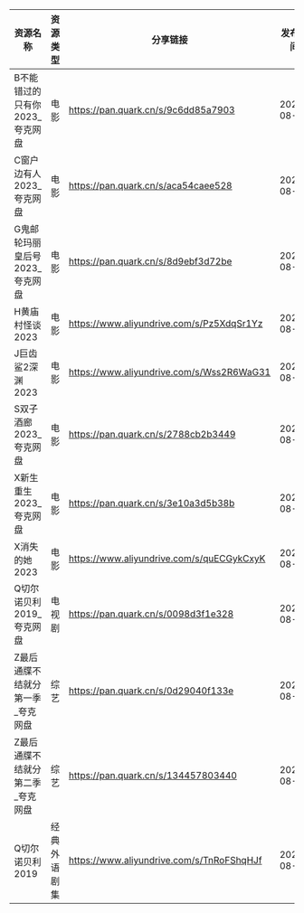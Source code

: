 | 资源名称               | 资源类型   | 分享链接                                      | 发布时间       |
| ------------------ | ------ | ----------------------------------------- | ---------- |
| B不能错过的只有你2023_夸克网盘 | 电影     | https://pan.quark.cn/s/9c6dd85a7903       | 2023-08-25 |
| C窗户边有人2023_夸克网盘    | 电影     | https://pan.quark.cn/s/aca54caee528       | 2023-08-25 |
| G鬼邮轮玛丽皇后号2023_夸克网盘 | 电影     | https://pan.quark.cn/s/8d9ebf3d72be       | 2023-08-25 |
| H黄庙村怪谈2023         | 电影     | https://www.aliyundrive.com/s/Pz5XdqSr1Yz | 2023-08-25 |
| J巨齿鲨2深渊2023        | 电影     | https://www.aliyundrive.com/s/Wss2R6WaG31 | 2023-08-25 |
| S双子酒廊2023_夸克网盘     | 电影     | https://pan.quark.cn/s/2788cb2b3449       | 2023-08-25 |
| X新生重生2023_夸克网盘     | 电影     | https://pan.quark.cn/s/3e10a3d5b38b       | 2023-08-25 |
| X消失的她2023          | 电影     | https://www.aliyundrive.com/s/quECGykCxyK | 2023-08-25 |
| Q切尔诺贝利2019_夸克网盘    | 电视剧    | https://pan.quark.cn/s/0098d3f1e328       | 2023-08-25 |
| Z最后通牒不结就分第一季_夸克网盘  | 综艺     | https://pan.quark.cn/s/0d29040f133e       | 2023-08-25 |
| Z最后通牒不结就分第二季_夸克网盘  | 综艺     | https://pan.quark.cn/s/134457803440       | 2023-08-25 |
| Q切尔诺贝利2019         | 经典外语剧集 | https://www.aliyundrive.com/s/TnRoFShqHJf | 2023-08-25 |
